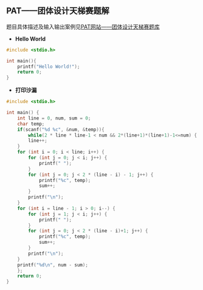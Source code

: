 ## PAT——团体设计天梯赛题解

题目具体描述及输入输出案例见[PAT网站——团体设计天梯赛题库](https://pintia.cn/problem-sets/994805046380707840/problems/type/7)

- **Hello World**

```c
#include <stdio.h>

int main(){
    printf("Hello World!");
    return 0;
}
```

- **打印沙漏**

```c
#include <stdio.h>

int main() {
    int line = 0, num, sum = 0;
    char temp;
    if(scanf("%d %c", &num, &temp)){
        while(2 * line * line-1 < num && 2*(line+1)*(line+1)-1<=num) {
        line++;
    }
    for (int i = 0; i < line; i++) {
        for (int j = 0; j < i; j++) {
            printf(" ");
        }
        for (int j = 0; j < 2 * (line - i) - 1; j++) {
            printf("%c", temp);
            sum++;
        }
        printf("\n");
    }
    for (int i = line - 1; i > 0; i--) {
        for (int j = 1; j < i; j++) {
            printf(" ");
        }
        for (int j = 0; j < 2 * (line - i)+1; j++) {
            printf("%c", temp);
            sum++;
        }
        printf("\n");
    }
    printf("%d\n", num - sum);
    };
    return 0;
}
```


